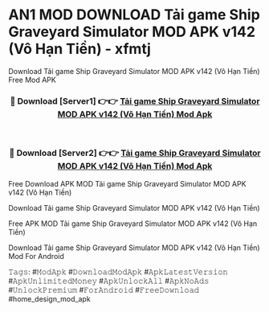 # AN1 MOD DOWNLOAD Tải game Ship Graveyard Simulator MOD APK v142 (Vô Hạn Tiền) - xfmtj
Download Tải game Ship Graveyard Simulator MOD APK v142 (Vô Hạn Tiền) Free Mod APK

<div align="center">
<h3>🔴 Download [Server1] 👉👉 <a href="https://apk-comot.site?title=Tải_game_Ship_Graveyard_Simulator_MOD_APK_v142_(Vô_Hạn_Tiền)">Tải game Ship Graveyard Simulator MOD APK v142 (Vô Hạn Tiền) Mod Apk</a></h3><br>

<h3>🔴 Download [Server2] 👉👉 <a href="https://apk-comot.site?title=Tải_game_Ship_Graveyard_Simulator_MOD_APK_v142_(Vô_Hạn_Tiền)">Tải game Ship Graveyard Simulator MOD APK v142 (Vô Hạn Tiền) Mod Apk</a></h3>
</div>


Free Download APK MOD Tải game Ship Graveyard Simulator MOD APK v142 (Vô Hạn Tiền)

Download Tải game Ship Graveyard Simulator MOD APK v142 (Vô Hạn Tiền) 

Free APK MOD Tải game Ship Graveyard Simulator MOD APK v142 (Vô Hạn Tiền) 

Download Tải game Ship Graveyard Simulator MOD APK v142 (Vô Hạn Tiền) Mod For Android

𝚃𝚊𝚐𝚜: #𝙼𝚘𝚍𝙰𝚙𝚔 #𝙳𝚘𝚠𝚗𝚕𝚘𝚊𝚍𝙼𝚘𝚍𝙰𝚙𝚔 #𝙰𝚙𝚔𝙻𝚊𝚝𝚎𝚜𝚝𝚅𝚎𝚛𝚜𝚒𝚘𝚗 #𝙰𝚙𝚔𝚄𝚗𝚕𝚒𝚖𝚒𝚝𝚎𝚍𝙼𝚘𝚗𝚎𝚢 #𝙰𝚙𝚔𝚄𝚗𝚕𝚘𝚌𝚔𝙰𝚕𝚕 #𝙰𝚙𝚔𝙽𝚘𝙰𝚍𝚜 #𝚄𝚗𝚕𝚘𝚌𝚔𝙿𝚛𝚎𝚖𝚒𝚞𝚖 #𝙵𝚘𝚛𝙰𝚗𝚍𝚛𝚘𝚒𝚍 #𝙵𝚛𝚎𝚎𝙳𝚘𝚠𝚗𝚕𝚘𝚊𝚍 #home_design_mod_apk